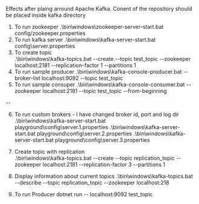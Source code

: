 Effects after plaing arround Apache Kafka. Conent of the repository should be placed inside kafka directory

1. To run zookeeper 
   .\bin\windows\zookeeper-server-start.bat config/zookeeper.properties
2. To run kafka server
    .\bin\windows\kafka-server-start.bat config\server.properties
3. To create topic  
    .\bin\windows\kafka-topics.bat --create --topic test_topic --zookeeper localhost:2181 --replication-factor 1 --partitions 1
4. To run sample producer 
    .\bin\windows\kafka-console-producer.bat --broker-list localhost:9092 --topic test_topic
5. To run sample consuper 
    .\bin\windows\kafka-console-consumer.bat --zookeeper localhost:2181 --topic test_topic --from-beginning

--

6. To run custom brokers  - I have changed broker id, port and log dir    
    .\bin\windows\kafka-server-start.bat playground\config\server.1.properties
    .\bin\windows\kafka-server-start.bat playground\config\server.2.properties
    .\bin\windows\kafka-server-start.bat playground\config\server.3.properties

7. Create topic with  replication    
    .\bin\windows\kafka-topics.bat --create --topic replication_topic --zookeeper localhost:2181 --replication-factor 3 --partitions 1


8. Display information about current topics 
    .\bin\windows\kafka-topics.bat --describe --topic replication_topic --zookeeper localhost:218

9. To run Producer 
    dotnet run -- localhost:9092 test_topic


